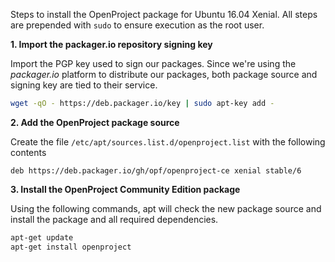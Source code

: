 Steps to install the OpenProject package for Ubuntu 16.04 Xenial.
All steps are prepended with `sudo` to ensure execution as the root user.

**1. Import the packager.io repository signing key**

Import the PGP key used to sign our packages. Since we're using the _packager.io_ platform to distribute our packages, both package source and signing key are tied to their service.

```bash
wget -qO - https://deb.packager.io/key | sudo apt-key add -
```

**2. Add the OpenProject package source**

Create the file `/etc/apt/sources.list.d/openproject.list` with the following contents


```
deb https://deb.packager.io/gh/opf/openproject-ce xenial stable/6
```


**3. Install the OpenProject Community Edition package**

Using the following commands, apt will check the new package source and install the package and all required dependencies.

```bash
apt-get update
apt-get install openproject
```